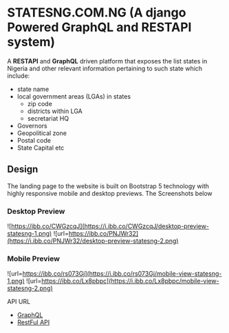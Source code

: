 # STATESNG.COM.NG (A django Powered GraphQL and RESTAPI system)

A **RESTAPI** and **GraphQL** driven platform that exposes the list states in Nigeria and other relevant information pertaining to such state which include:
- state name
- local government areas (LGAs) in states
  - zip code
  - districts within LGA
  - secretariat HQ
- Governors
- Geopolitical zone
- Postal code
- State Capital etc

## Design
The landing page to the website is built on Bootstrap 5 technology with highly responsive mobile and desktop previews. The
Screenshots below
### Desktop Preview
![https://ibb.co/CWGzcqJ](https://i.ibb.co/CWGzcqJ/desktop-preview-statesng-1.png)
![url=https://ibb.co/PNJWr32](https://i.ibb.co/PNJWr32/desktop-preview-statesng-2.png)

### Mobile Preview
![url=https://ibb.co/rs073Gj](https://i.ibb.co/rs073Gj/mobile-view-statesng-1.png)
![url=https://ibb.co/Lx8pbpc](https://i.ibb.co/Lx8pbpc/mobile-view-statesng-2.png)

API URL
- [GraphQL](https://statesng.com.ng/pages/api/graphql/)
- [RestFul API](https://statesng.com.ng/pages/api/restapi/)
